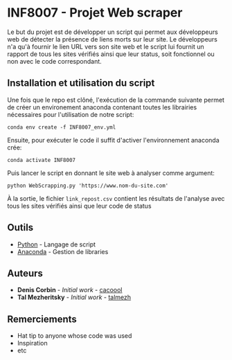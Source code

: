 # INF8007 - Projet Web scraper

Le but du projet est de développer un script qui permet aux développeurs web de détecter la présence de liens morts sur leur site. Le développeurs n'a qu'à fournir le lien URL vers son site web et le script lui fournit un rapport de tous les sites vérifiés ainsi que leur status, soit fonctionnel ou non avec le code correspondant.

## Installation et utilisation du script
Une fois que le repo est clôné, l'exécution de la commande suivante permet de créer un environement anaconda contenant toutes les librairies nécessaires pour l'utilisation de notre script:
```
conda env create -f INF8007_env.yml
```
Ensuite, pour exécuter le code il suffit d'activer l'environnement anaconda crée:
```
conda activate INF8007
```
Puis lancer le script en donnant le site web à analyser comme argument:
```
python WebScrapping.py 'https://www.nom-du-site.com'
```
À la sortie, le fichier `link_repost.csv` contient les résultats de l'analyse avec tous les sites vérifiés ainsi que leur code de status

## Outils

* [Python](https://www.python.org/) - Langage de script
* [Anaconda](https://anaconda.org/) - Gestion de libraries

## Auteurs

* **Denis Corbin** - *Initial work* - [cacoool](https://github.com/cacoool)
* **Tal Mezheritsky** - *Initial work* - [talmezh](https://github.com/talmezh)

## Remerciements

* Hat tip to anyone whose code was used
* Inspiration
* etc
